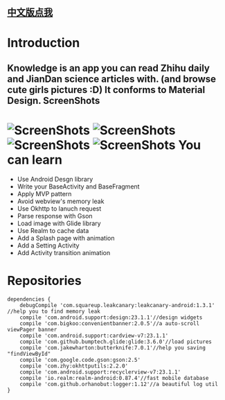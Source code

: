 [中文版点我](README.md)
--

Introduction
===
Knowledge is an app you can read Zhihu daily and JianDan science articles with. (and browse cute girls pictures :D)
It conforms to Material Design.
ScreenShots
---
![ScreenShots](screenshots/girl.jpg)
![ScreenShots](screenshots/main.jpg)
![ScreenShots](screenshots/menu.jpg)
![ScreenShots](screenshots/detail.jpg)
You can learn
==
- Use Android Desgn library
- Write your BaseActivity and BaseFragment
- Apply MVP pattern
- Avoid webview's memory leak
- Use Okhttp to lanuch request
- Parse response with Gson
- Load image with Glide library
- Use Realm to cache data
- Add a Splash page with animation
- Add a Setting Activity
- Add Activity transition animation

Repositories
===

    dependencies {
        debugCompile 'com.squareup.leakcanary:leakcanary-android:1.3.1' //help you to find memory leak
        compile 'com.android.support:design:23.1.1'//design widgets
        compile 'com.bigkoo:convenientbanner:2.0.5'//a auto-scroll viewPager banner
        compile 'com.android.support:cardview-v7:23.1.1'
        compile 'com.github.bumptech.glide:glide:3.6.0'//load pictures
        compile 'com.jakewharton:butterknife:7.0.1'//help you saving "findViewById"
        compile 'com.google.code.gson:gson:2.5'
        compile 'com.zhy:okhttputils:2.2.0'
        compile 'com.android.support:recyclerview-v7:23.1.1'
        compile 'io.realm:realm-android:0.87.4'//fast mobile database
        compile 'com.github.orhanobut:logger:1.12'//a beautiful log util
    }

